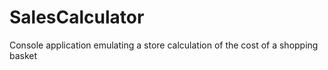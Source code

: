 # SalesCalculator
Console application emulating a store calculation of the cost of a shopping basket
